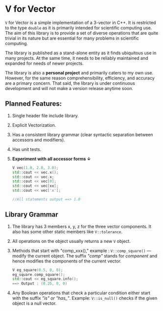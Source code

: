 # V for Vector

```V``` for Vector is a simple implementation of a 3-vector in C++. It is restricted to the type ```double``` as it is primarily intended for scientific computing use. The aim of this library is to provide a set of diverse operations that are quite trivial in its nature but are essential for many problems in scientific computing. 

The library is published as a stand-alone entity as it finds ubiquitous use in many projects. At the same time, it needs to be reliably maintained and expanded for needs of newer projects.

The library is also a **personal project** and primarily caters to my own use. However, for the same reason comprehensibility, efficiency, and accuracy are a primary concern. That said, the library is under continuous development and will not make a version release anytime soon. 

## Planned Features:

1. Single header file include library.

2. Explicit Vectorization.

3. Has a consistent library grammar (clear syntactic separation between accessors and modifiers).

4. Has unit tests.

5. **Experiment with all accessor forms ↓**

   ```c++
   V vec(1.0, 2.0, 3.0);
   std::cout << vec.x();
   std::cout << vec.x;
   std::cout << vec[0];
   std::cout << vec[xx];
   std::cout << vec['x'];
   
   //All statements output ==> 1.0
   ```

   

## Library Grammar

1. The library has 3 members x, y, z for the three vector components. It also has some other static members like ```V::tolerance```.

2. All operations on the object usually returns a new ```V``` object.

3. Methods that start with "comp_xxx()," example : ```V::comp_square()``` — modify the current object. The suffix *"comp"* stands for *component* and hence modifies the components of the current vector.

   ```c++
   V eg_square(0.5, 0, 0);
   eg_square.comp_square();
   std::cout << eg_square.info();
   ==> Output : (0.25, 0, 0)
   ```

4. Any Boolean operations that check a particular condition either start with the suffix *"is" or "has_"*.  Example: ```V::is_null()``` checks if the given object is a null vector.

